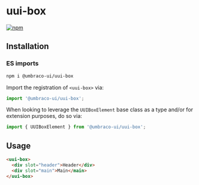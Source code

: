 # uui-box

[![npm](https://img.shields.io/npm/v/@umbraco-ui/uui-box?logoColor=%231B264F)](https://www.npmjs.com/package/@umbraco-ui/uui-box)

## Installation

### ES imports

```zsh
npm i @umbraco-ui/uui-box
```

Import the registration of `<uui-box>` via:

```javascript
import '@umbraco-ui/uui-box';
```

When looking to leverage the `UUIBoxElement` base class as a type and/or for extension purposes, do so via:

```javascript
import { UUIBoxElement } from '@umbraco-ui/uui-box';
```

## Usage

```html
<uui-box>
  <div slot="header">Header</div>
  <div slot="main">Main</main>
</uui-box>
```

